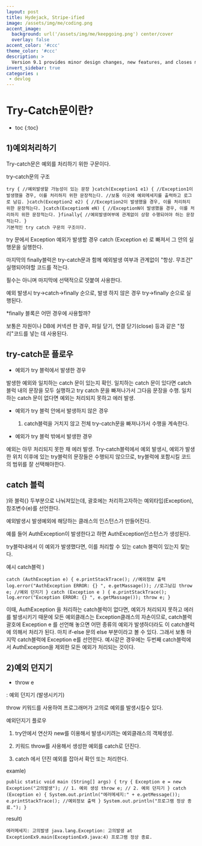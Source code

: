 ```yaml
---
layout: post
title: Hydejack, Stripe-ified
image: /assets/img/me/coding.png
accent_image: 
  background: url('/assets/img/me/keepgoing.png') center/cover
  overlay: false
accent_color: '#ccc'
theme_color: '#ccc'
description: >
  Version 9.1 provides minor design changes, new features, and closes multiple issues.
invert_sidebar: true
categories :
 - devlog
---
```


# Try-Catch문이란? 



* toc
{:toc}


## 1)예외처리하기

Try-catch문은 예외를 처리하기 위한 구문이다. 

try-catch문의 구조 
~~~
try { //예외발생할 가능성이 있는 문장 }catch(Exception1 e1) { //Exception1이 발생했을 경우, 이를 처리하지 위한 문장적는다. //보통 이곳에 예외메세지를 출력하고 로그로 남김. }catch(Exception2 e2) { //Exception2이 발생했을 경우, 이를 처리하지 위한 문장적는다. }catch(ExceptionN eN) { //ExceptionN이 발생했을 경우, 이를 처리하지 위한 문장적는다. }finally{ //예외발생여부에 관계없이 상항 수행되어야 하는 문장적는다. }
기본적인 try catch 구문의 구조이다.
~~~

try 문에서 Exception 예외가 발생할 경우 catch (Exception e) 로 빠져서 그 안의 실행문을 실행한다.

마지막의 finally블럭은 try-catch문과 함께 예외발생 여부과 관계없이 "항상. 무조건" 실행되어야할 코드를 적는다.

필수는 아니며 마지막에 선택적으로 덧붙여 사용한다.

예외 발생시 try->catch->finally 순으로,  발생 하지 않은 경우 try->finally 순으로 실행된다.  

 

*finally 블록은 어떤 경우에 사용할까?

 보통은 자원이나 DB에 커넥션 한 경우, 파일 닫기, 연결 닫기(close) 등과 같은 "정리"코드를 넣는 데 사용된다.



## try-catch문 플로우 
- 예외가 try 블럭에서 발생한 경우

 발생한 예외와 일치하는 catch 문이 있는지 확인. 
 일치하는 catch 문이 있다면 catch 블럭 내의 문장을 모두 실행하고 try catch 문을 빠져나가서 그다음 문장을 수행.
 일치하는 catch 문이 없다면 예외는 처리되지 못하고 에러 발생.
- 예외가 try 블럭 안에서 발생하지 않은 경우

  1. catch블럭을 거치지 않고 전체 try-catch문을 빠져나가서 수행을 계속한다. 

 

- 예외가 try 블럭 밖에서 발생한 경우

 예외는 아무 처리되지 못한 채 에러 발생.
Try-catch블럭에서 예외 발생시, 예외가 발생한 위치 이후에 있는 try블럭의 문장들은 수행되지 않으므로, try블럭에 포함시킬 코드의 범위를 잘 선택해야한다. 

## catch 블럭 
)와 블럭{} 두부분으로 나눠져있는데, 괄호에는 처리하고자하는 예외타입(Exception), 참조변수(e)를 선언한다.

예외발생시 발생예외에 해당하는 클래스의 인스턴스가 만들어진다.

예를 들어 AuthException이 발생한다고 하면 AuthException인스턴스가 생성된다. 

try블럭내에서 이 예외가 발생했다면, 이를 처리할 수 있는 catch 블럭이 있는지 찾는다. 

예시 catch블럭 )
~~~
catch (AuthException e) { e.printStackTrace(); //예외정보 출력 log.error("AuthException ERROR: {} ", e.getMassage()); //로그남김 throw e; //예외 던지기 } catch (Exception e ) { e.printStackTrace(); log.error("Exception ERROR: {} ", e.getMassage()); throw e; }
~~~

 이때, AuthException 을 처리하는 catch블럭이 없다면, 예외가 처리되지 못하고 에러를 발생시키기 때문에
 모든 예외클래스는 Exception클래스의 자손이므로, catch블럭 괄호에 Exception e 를 선언해 놓으면 어떤 종류의 예외가 발생하더라도 이 catch블럭에 의해서 처리가 된다. 마치 if-else 문의 else 부분이라고 볼 수 있다.
 그래서 보통 마지막 catch블럭에 Exception e를 선언한다. 
 예시같은 경우에는 두번째 catch블럭에서 AuthException을 제외한 모든 예외가 처리되는 것이다.


## 2)예외 던지기
* throw e

: 예외 던지기 (발생시키기)

throw 키워드를  사용하여 프로그래머가 고의로 예외를 발생시킬수 있다.

 

예외던지기 플로우 

1. try안에서 연산자 new를 이용해서 발생시키려는 예외클래스의 객체생성.

2. 키워드 throw를 사용해서 생성한 예외를 catch로 던진다. 

3. catch 에서 던진 예외를 잡아서 확인 또는 처리한다. 


examle)
```
public static void main (String[] args) { try { Exception e = new Exception("고의발생"); // 1. 예외 생성 throw e; // 2. 예외 던지기 } catch (Exception e) { System.out.println("에러메세지:" + e.getMessage()); e.printStackTrace(); //예외정보 출력 } System.out.println("프로그램 정상 종료."); }
```
result) 
```
에러메세지: 고의발생 java.lang.Exception: 고의발생 at ExceptionEx9.main(ExceptionEx9.java:4) 프로그램 정상 종료.

```